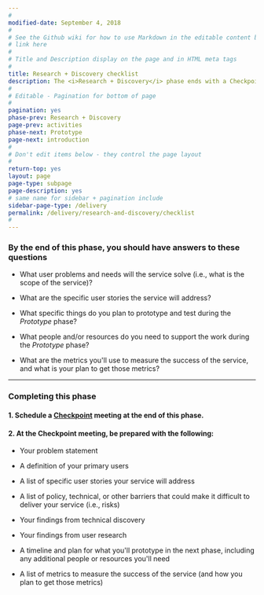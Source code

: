 ```yaml
---
#
modified-date: September 4, 2018
#
# See the Github wiki for how to use Markdown in the editable content below:
# link here
#
# Title and Description display on the page and in HTML meta tags
#
title: Research + Discovery checklist
description: The <i>Research + Discovery</i> phase ends with a Checkpoint meeting to confirm your team is ready to move on the <i>Prototype</i> phase.
#
# Editable - Pagination for bottom of page
#
pagination: yes
phase-prev: Research + Discovery
page-prev: activities
phase-next: Prototype
page-next: introduction
#
# Don't edit items below - they control the page layout
#
return-top: yes
layout: page
page-type: subpage
page-description: yes
# same name for sidebar + pagination include
sidebar-page-type: /delivery
permalink: /delivery/research-and-discovery/checklist
#
---
```


### By the end of this phase, you should have answers to these questions


<div class="bullet-checkmark" markdown="1">


* What user problems and needs will the service solve (i.e., what is the scope of the service)?

* What are the specific user stories the service will address?

* What specific things do you plan to prototype and test during the <i>Prototype</i> phase?

* What people and/or resources do you need to support the work during the <i>Prototype</i> phase?

* What are the metrics you'll use to measure the success of the service, and what is your plan to get those metrics?


</div>

<hr>

### Completing this phase

#### 1. Schedule a [Checkpoint]({{site.baseurl}}/resources/more/checkpoint) meeting at the end of this phase.

#### 2. At the Checkpoint meeting, be prepared with the following:


<div class="bullet-checkmark" markdown="1">

* Your problem statement

* A definition of your primary users

* A list of specific user stories your service will address

* A list of policy, technical, or other barriers that could make it difficult to deliver your service (i.e., risks)

* Your findings from technical discovery

* Your findings from user research

* A timeline and plan for what you'll prototype in the next phase, including any additional people or resources you'll need

* A list of metrics to measure the success of the service (and how you plan to get those metrics)

</div>
<br/>
